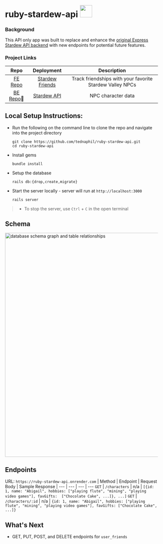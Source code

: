 # ruby-stardew-api <img style="width: 40px" src="https://cdn2.steamgriddb.com/icon/2119b8d43eafcf353e07d7cb5554170b/32/256x256.png"/>

### Background
This API only app was built to replace and enhance the [original Express Stardew API backend](https://github.com/tednaphil/stardew-api) with new endpoints for potential future features.

### Project Links
|Repo|Deployment|Description|
|:--:|:--:|:--:|
|[FE Repo](https://github.com/tednaphil/stardew-friends)|[Stardew Friends](https://stardew-friends.vercel.app/)| Track friendships with your favorite Stardew Valley NPCs|
|[BE Repo](https://github.com/tednaphil/ruby-stardew-api)📍 | [Stardew API](https://ruby-stardew-api.onrender.com)| NPC character data|

## Local Setup Instructions:
- Run the following on the command line to clone the repo and navigate into the project directory
    ```
    git clone https://github.com/tednaphil/ruby-stardew-api.git
    cd ruby-stardew-api
    ```
- Install gems
    ```
    bundle install
    ```
- Setup the database
    ```
    rails db:{drop,create,migrate}
    ```
- Start the server locally - server will run at `http://localhost:3000`
    ```
    rails server
    ```

> - To stop the server, use `Ctrl` + `C` in the open terminal
<!-- * How to run the test suite -->

## Schema
<img width="738" alt="database schema graph and table relationships" src="https://github.com/user-attachments/assets/ca4f9c09-9c10-47d5-9de5-851548ea7d4e">


## Endpoints
URL: `https://ruby-stardew-api.onrender.com`
| Method | Endpoint | Request Body | Sample Response |
--- | --- | --- | ---
`GET` | `/characters` | n/a | `[{id: 1, name: "Abigail", hobbies: ["playing flute", "mining", "playing video games"], favGifts:  ["Chocolate Cake", ...]}, ...]`
`GET` | `/characters/:id` | n/a | `{id: 1, name: "Abigail", hobbies: ["playing flute", "mining", "playing video games"], favGifts: ["Chocolate Cake", ...]}`
<!--
`PUT` | `'/api/v1/characters/:id'` | `{hobby: "shopping", avatar: "newURL"}` | `{id: "1", name: "Abigail", hobbies: ["playing flute", "mining", "playing video games, shopping"], avatar: "newURL"}`
`POST` | `'/api/v1/characters'` | `{name: "Ellis", hobbies: ["hobby1", "hobby2"], avatar: "URL"}` | `{id: "2", name: "Ellis", hobbies: ["hobby1", "hobby2"], avatar: "URL"}`
`DELETE` | `'/api/v1/characters/:id'` | n/a | n/a
-->

## What's Next
- GET, PUT, POST, and DELETE endpoints for `user_friends`
